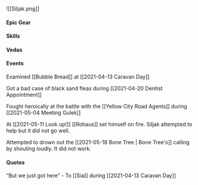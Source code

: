 ![[Siljak.png]]

#### Epic Gear

#### Skills

#### Vedas

#### Events

Examined [[Bubble Bread]] at [[2021-04-13 Caravan Day]]

Got a bad case of black sand fleas during [[2021-04-20 Dentist Appointment]]

Fought heroically at the battle with the [[Yellow City Road Agents]] during [[2021-05-04 Meeting Gulek]]

At [[2021-05-11 Look up!]] [[Rohaus]] set himself on fire. Siljak attempted to help but it did not go well.

Attempted to drown out the [[2021-05-18 Bone Tree | Bone Tree's]] calling by shouting loudly. It did not work.

#### Quotes

“But we just got here” - To [[Sia]] during [[2021-04-13 Caravan Day]]